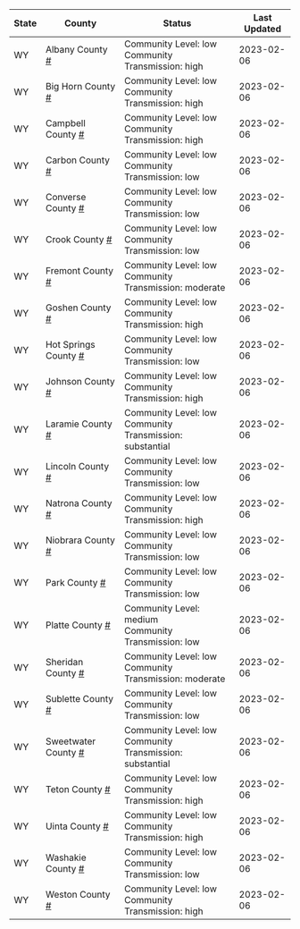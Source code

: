 State | County | Status | Last Updated
--- | --- | --- | --- 
WY | Albany County <a href="#albany_county">#</a> | <a name="albany_county"></a>Community Level: low<br/>Community Transmission: high | 2023-02-06
WY | Big Horn County <a href="#big_horn_county">#</a> | <a name="big_horn_county"></a>Community Level: low<br/>Community Transmission: high | 2023-02-06
WY | Campbell County <a href="#campbell_county">#</a> | <a name="campbell_county"></a>Community Level: low<br/>Community Transmission: high | 2023-02-06
WY | Carbon County <a href="#carbon_county">#</a> | <a name="carbon_county"></a>Community Level: low<br/>Community Transmission: low | 2023-02-06
WY | Converse County <a href="#converse_county">#</a> | <a name="converse_county"></a>Community Level: low<br/>Community Transmission: low | 2023-02-06
WY | Crook County <a href="#crook_county">#</a> | <a name="crook_county"></a>Community Level: low<br/>Community Transmission: low | 2023-02-06
WY | Fremont County <a href="#fremont_county">#</a> | <a name="fremont_county"></a>Community Level: low<br/>Community Transmission: moderate | 2023-02-06
WY | Goshen County <a href="#goshen_county">#</a> | <a name="goshen_county"></a>Community Level: low<br/>Community Transmission: high | 2023-02-06
WY | Hot Springs County <a href="#hot_springs_county">#</a> | <a name="hot_springs_county"></a>Community Level: low<br/>Community Transmission: low | 2023-02-06
WY | Johnson County <a href="#johnson_county">#</a> | <a name="johnson_county"></a>Community Level: low<br/>Community Transmission: high | 2023-02-06
WY | Laramie County <a href="#laramie_county">#</a> | <a name="laramie_county"></a>Community Level: low<br/>Community Transmission: substantial | 2023-02-06
WY | Lincoln County <a href="#lincoln_county">#</a> | <a name="lincoln_county"></a>Community Level: low<br/>Community Transmission: low | 2023-02-06
WY | Natrona County <a href="#natrona_county">#</a> | <a name="natrona_county"></a>Community Level: low<br/>Community Transmission: high | 2023-02-06
WY | Niobrara County <a href="#niobrara_county">#</a> | <a name="niobrara_county"></a>Community Level: low<br/>Community Transmission: low | 2023-02-06
WY | Park County <a href="#park_county">#</a> | <a name="park_county"></a>Community Level: low<br/>Community Transmission: low | 2023-02-06
WY | Platte County <a href="#platte_county">#</a> | <a name="platte_county"></a>Community Level: medium<br/>Community Transmission: low | 2023-02-06
WY | Sheridan County <a href="#sheridan_county">#</a> | <a name="sheridan_county"></a>Community Level: low<br/>Community Transmission: moderate | 2023-02-06
WY | Sublette County <a href="#sublette_county">#</a> | <a name="sublette_county"></a>Community Level: low<br/>Community Transmission: low | 2023-02-06
WY | Sweetwater County <a href="#sweetwater_county">#</a> | <a name="sweetwater_county"></a>Community Level: low<br/>Community Transmission: substantial | 2023-02-06
WY | Teton County <a href="#teton_county">#</a> | <a name="teton_county"></a>Community Level: low<br/>Community Transmission: high | 2023-02-06
WY | Uinta County <a href="#uinta_county">#</a> | <a name="uinta_county"></a>Community Level: low<br/>Community Transmission: high | 2023-02-06
WY | Washakie County <a href="#washakie_county">#</a> | <a name="washakie_county"></a>Community Level: low<br/>Community Transmission: low | 2023-02-06
WY | Weston County <a href="#weston_county">#</a> | <a name="weston_county"></a>Community Level: low<br/>Community Transmission: high | 2023-02-06
